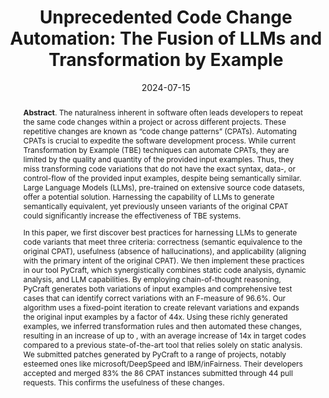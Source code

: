 ---
title: "Unprecedented Code Change Automation: The Fusion of LLMs and Transformation by Example"
authors: '<i>Malinda Dilhara, Abhiram Bellur, Danny Dig, and Timofey Bryksin</i>'
status: "accepted"
collection: publications
permalink: /publications/2024-07-15-llms-for-code-changes
date: 2024-07-15
venue: "the proceedings of <b>FSE'24</b>"
level: 'A*'
paperurl: 'https://doi.org/10.1145/3643755'
pdf: 'https://arxiv.org/abs/2402.07138'
counter_id: 'C55'
data: 'https://pycrafttool.github.io/'
tool: 'https://github.com/PyCraftTool/PyCraft'
abstract: "<p><b>Abstract</b>. The naturalness inherent in software often leads developers to repeat the same code changes within a project or across different projects. These repetitive changes are known as “code change patterns” (CPATs). Automating CPATs is crucial to expedite the software development process. While current Transformation by Example (TBE) techniques can automate CPATs, they are limited by the quality and quantity of the provided input examples. Thus, they miss transforming code variations that do not have the exact syntax, data-, or control-flow of the provided input examples, despite being semantically similar. Large Language Models (LLMs), pre-trained on extensive source code datasets, offer a potential solution. Harnessing the capability of LLMs to generate semantically equivalent, yet previously unseen variants of the original CPAT could significantly increase the effectiveness of TBE systems.</p> <p>In this paper, we first discover best practices for harnessing LLMs to generate code variants that meet three criteria: correctness (semantic equivalence to the original CPAT), usefulness (absence of hallucinations), and applicability (aligning with the primary intent of the original CPAT). We then implement these practices in our tool PyCraft, which synergistically combines static code analysis, dynamic analysis, and LLM capabilities. By employing chain-of-thought reasoning, PyCraft generates both variations of input examples and comprehensive test cases that can identify correct variations with an F-measure of 96.6%. Our algorithm uses a fixed-point iteration to create relevant variations and expands the original input examples by a factor of 44x. Using these richly generated examples, we inferred transformation rules and then automated these changes, resulting in an increase of up to , with an average increase of 14x in target codes compared to a previous state-of-the-art tool that relies solely on static analysis. We submitted patches generated by PyCraft to a range of projects, notably esteemed ones like microsoft/DeepSpeed and IBM/inFairness. Their developers accepted and merged 83% the 86 CPAT instances submitted through 44 pull requests. This confirms the usefulness of these changes.</p>"
---